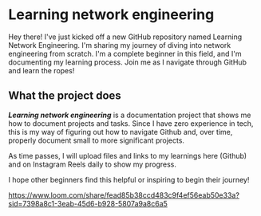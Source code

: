 # Learning network engineering
Hey there!
I've just kicked off a new GitHub repository named Learning Network Engineering. I'm sharing my journey of diving into network engineering from scratch. I'm a complete beginner in this field, and I'm documenting my learning process. Join me as I navigate through GitHub and learn the ropes!

## What the project does
_**Learning network engineering**_ is a documentation project that shows me how to document projects and tasks. Since I have zero experience in tech, this is my way of figuring out how to navigate Github and, over time, properly document small to more significant projects.

As time passes, I will upload files and links to my learnings here (Github) and on Instagram Reels daily to show my progress.

I hope other beginners find this helpful or inspiring to begin their journey!

https://www.loom.com/share/fead85b38ccd483c9f4ef56eab50e33a?sid=7398a8c1-3eab-45d6-b928-5807a9a8c6a5
